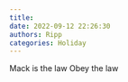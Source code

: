 ```yaml
---
title: 
date: 2022-09-12 22:26:30
authors: Ripp
categories: Holiday
---
```


 Mack is the law    Obey the law